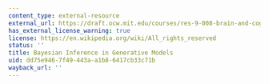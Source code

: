 ```yaml
---
content_type: external-resource
external_url: https://draft.ocw.mit.edu/courses/res-9-008-brain-and-cognitive-sciences-computational-tutorials/pages/2-bayesian-inference-in-generative-models/
has_external_license_warning: true
license: https://en.wikipedia.org/wiki/All_rights_reserved
status: ''
title: Bayesian Inference in Generative Models
uid: dd75e946-7f49-443a-a1b8-6417cb33c71b
wayback_url: ''
---
```

